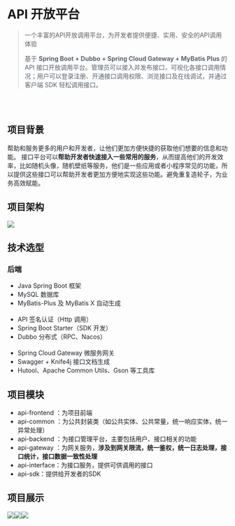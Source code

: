 # API 开放平台
> 一个丰富的API开放调用平台，为开发者提供便捷、实用、安全的API调用体验
>
> <font style="color:rgb(89, 99, 110);">基于 </font>**<font style="color:rgb(89, 99, 110);">Spring Boot + Dubbo + Spring Cloud Gateway + MyBatis Plus </font>**<font style="color:rgb(89, 99, 110);"> 的 API 接口开放调用平台。管理员可以接入并发布接口，可视化各接口调用情况；用户可以登录注册、开通接口调用权限、浏览接口及在线调试，并通过客户端 SDK 轻松调用接口。</font>
>

<br>

<br>

## 项目背景
<font style="color:rgb(31, 35, 40);">帮助和服务更多的用户和开发者，让他们更加方便快捷的获取他们想要的信息和功能。 接口平台可以</font>**<font style="color:rgb(31, 35, 40);">帮助开发者快速接入一些常用的服务</font>**<font style="color:rgb(31, 35, 40);">，从而提高他们的开发效率，比如随机头像，随机壁纸等服务，他们是一些应用或者小程序常见的功能，所以提供这些接口可以帮助开发者更加方便地实现这些功能。避免重复造轮子，为业务高效赋能。</font>

<font style="color:rgb(31, 35, 40);"></font>

## 项目架构
![](https://cdn.nlark.com/yuque/0/2024/png/39167620/1726149662010-a7cabaa9-f057-4d58-8e77-87828bac2035.png)



## 技术选型
### 后端
+ <font style="color:rgb(31, 35, 40);">Java Spring Boot 框架</font>
+ <font style="color:rgb(31, 35, 40);">MySQL 数据库</font>
+ <font style="color:rgb(31, 35, 40);">MyBatis-Plus 及 MyBatis X 自动生成</font><font style="color:transparent;">1698503330428461057_0.8981260387131913</font>
+ <font style="color:rgb(31, 35, 40);">API 签名认证（Http 调用）</font>
+ <font style="color:rgb(31, 35, 40);">Spring Boot Starter（SDK 开发）</font>
+ <font style="color:rgb(31, 35, 40);">Dubbo 分布式（RPC、Nacos）</font><font style="color:transparent;">1698503330428461057_0.10532594478074042</font>
+ <font style="color:rgb(31, 35, 40);">Spring Cloud Gateway 微服务网关</font>
+ <font style="color:rgb(31, 35, 40);">Swagger + Knife4j 接口文档生成</font>
+ <font style="color:rgb(31, 35, 40);">Hutool、Apache Common Utils、Gson 等工具库</font>



## 项目模块
+ api-frontend ：为项目前端
+ api-common ：为公共封装类（如公共实体、公共常量，统一响应实体，统一异常处理）
+ api-backend ：为接口管理平台，主要包括用户、接口相关的功能
+ api-gateway ：为网关服务，**涉及到网关限流，统一鉴权，统一日志处理，接口统计，接口数据一致性处理**
+ api-interface：为接口服务，提供可供调用的接口
+ api-sdk：提供给开发者的SDK



## 项目展示
![](https://cdn.nlark.com/yuque/0/2024/png/39167620/1726150253050-937be8df-e5b6-415e-a9aa-569540938d8b.png)![](https://cdn.nlark.com/yuque/0/2024/png/39167620/1726150253230-048ec0f1-320f-4e47-bad3-3da0ea829574.png)![](https://cdn.nlark.com/yuque/0/2024/png/39167620/1726150253060-d96dea0b-fe97-42ce-89d3-a308232c1aeb.png)


